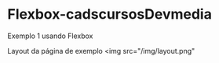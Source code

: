 # Flexbox-cadscursosDevmedia

Exemplo 1 usando Flexbox<br>

Layout da página de exemplo
<img src="/img/layout.png"